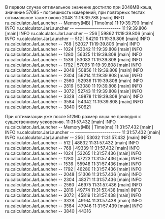 В первом случае оптимальное значение достигло при 2048MB кэша,
значение 57095 - погрешность измерений, при повторных тестах оптимальное также около 2048
11:19:39.788 [main] INFO ru.calculator.JarLauncher -- Memory(MB) |   Time(ms)
11:19:39.790 [main] INFO ru.calculator.JarLauncher -- -----------------------
11:19:39.806 [main] INFO ru.calculator.JarLauncher --        256 |      59862
11:19:39.806 [main] INFO ru.calculator.JarLauncher --        512 |      54210
11:19:39.806 [main] INFO ru.calculator.JarLauncher --        768 |      52027
11:19:39.806 [main] INFO ru.calculator.JarLauncher --       1024 |      53042
11:19:39.808 [main] INFO ru.calculator.JarLauncher --       1280 |      56325
11:19:39.808 [main] INFO ru.calculator.JarLauncher --       1536 |      53083
11:19:39.808 [main] INFO ru.calculator.JarLauncher --       1792 |      57095
11:19:39.808 [main] INFO ru.calculator.JarLauncher --       2048 |      50856
11:19:39.808 [main] INFO ru.calculator.JarLauncher --       2304 |      56214
11:19:39.808 [main] INFO ru.calculator.JarLauncher --       2560 |      52936
11:19:39.808 [main] INFO ru.calculator.JarLauncher --       2816 |      53080
11:19:39.808 [main] INFO ru.calculator.JarLauncher --       3072 |      52743
11:19:39.808 [main] INFO ru.calculator.JarLauncher --       3328 |      49878
11:19:39.808 [main] INFO ru.calculator.JarLauncher --       3584 |      54342
11:19:39.808 [main] INFO ru.calculator.JarLauncher --       3840 |      50621

При оптимизации уже после 512Mb размер кэша не приводил к существенному ускорению.
11:31:57.432 [main] INFO ru.calculator.JarLauncher -- Memory(MB) |   Time(ms)
11:31:57.432 [main] INFO ru.calculator.JarLauncher -- -----------------------
11:31:57.432 [main] INFO ru.calculator.JarLauncher --        256 |      53032
11:31:57.432 [main] INFO ru.calculator.JarLauncher --        512 |      48832
11:31:57.432 [main] INFO ru.calculator.JarLauncher --        768 |      49339
11:31:57.432 [main] INFO ru.calculator.JarLauncher --       1024 |      53265
11:31:57.436 [main] INFO ru.calculator.JarLauncher --       1280 |      47223
11:31:57.436 [main] INFO ru.calculator.JarLauncher --       1536 |      55948
11:31:57.436 [main] INFO ru.calculator.JarLauncher --       1792 |      46280
11:31:57.436 [main] INFO ru.calculator.JarLauncher --       2048 |      51306
11:31:57.436 [main] INFO ru.calculator.JarLauncher --       2304 |      48371
11:31:57.436 [main] INFO ru.calculator.JarLauncher --       2560 |      46975
11:31:57.436 [main] INFO ru.calculator.JarLauncher --       2816 |      49774
11:31:57.438 [main] INFO ru.calculator.JarLauncher --       3072 |      45819
11:31:57.438 [main] INFO ru.calculator.JarLauncher --       3328 |      49164
11:31:57.438 [main] INFO ru.calculator.JarLauncher --       3584 |      47946
11:31:57.439 [main] INFO ru.calculator.JarLauncher --       3840 |      44316